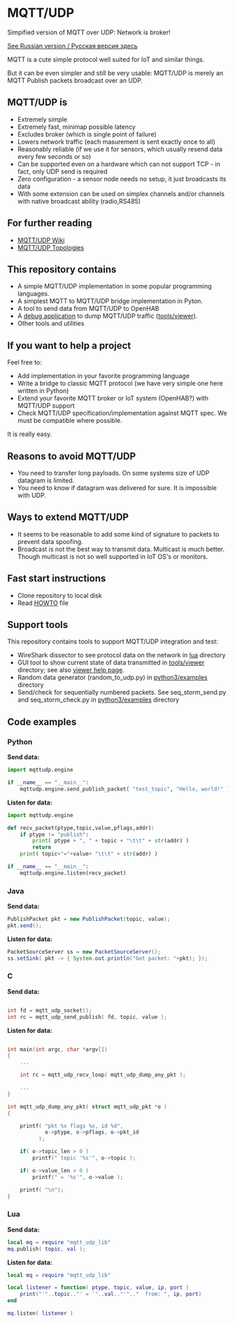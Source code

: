 # MQTT/UDP
Simpified version of MQTT over UDP: Network is broker!

[See Russian version / Русская версия здесь](./README.ru.md)

MQTT is a cute simple protocol well suited for IoT and similar things.

But it can be even simpler and still be very usable: MQTT/UDP is
merely an MQTT Publish packets broadcast over an UDP.

## MQTT/UDP is 

* Extremely simple
* Extremely fast, minimap possible latency
* Excludes broker (which is single point of failure)
* Lowers network traffic (each masurement is sent exactly once to all)
* Reasonably reliable (if we use it for sensors, which usually resend data every few seconds or so)
* Can be supported even on a hardware which can not support TCP - in fact, only UDP send is required
* Zero configuration - a sensor node needs no setup, it just broadcasts its data
* With some extension can be used on simplex channels and/or channels with native broadcast ability (radio,RS485)

## For further reading

* [MQTT/UDP Wiki](../../wiki)
* [MQTT/UDP Topologies](./dox/Topologies.md)

## This repository contains

* A simple MQTT/UDP implementation in some popular programming languages.
* A simplest MQTT to MQTT/UDP bridge implementation in Pyton.
* A tool to send data from MQTT/UDP to OpenHAB 
* A [debug application](https://github.com/dzavalishin/mqtt_udp/wiki/MQTT-UDP-Viewer-Help) to dump MQTT/UDP traffic ([tools/viewer](tools/viewer)).
* Other tools and utilities

## If you want to help a project

Feel free to:

* Add implementation in your favorite programming language
* Write a bridge to classic MQTT protocol (we have very simple one here written in Python)
* Extend your favorite MQTT broker or IoT system (OpenHAB?) with MQTT/UDP support
* Check MQTT/UDP specification/implementation against MQTT spec. We must be compatible where possible.

It is really easy.

## Reasons to avoid MQTT/UDP

* You need to transfer long payloads. On some systems size of UDP datagram is limited.
* You need to know if datagram was delivered for sure. It is impossible with UDP.

## Ways to extend MQTT/UDP

* It seems to be reasonable to add some kind of signature to packets to prevent data spoofing. 
* Broadcast is not the best way to transmit data. Multicast is much better. Though multicast is not so well supported in IoT OS's or monitors.

## Fast start instructions

* Clone repository to local disk
* Read [HOWTO](https://raw.githubusercontent.com/dzavalishin/mqtt_udp/master/HOWTO) file

## Support tools

This repository contains tools to support MQTT/UDP integration and test:

* WireShark dissector to see protocol data on the network in [lua](https://github.com/dzavalishin/mqtt_udp/tree/master/lua/wireshark) directory
* GUI tool to show current state of data transmitted in [tools/viewer](https://github.com/dzavalishin/mqtt_udp/tree/master/tools/viewer) directory; see also [viewer help page](https://github.com/dzavalishin/mqtt_udp/wiki/MQTT-UDP-Viewer-Help).
* Random data generator (random_to_udp.py) in [python3/examples](https://github.com/dzavalishin/mqtt_udp/tree/master/python3/examples) directory
* Send/check for sequentially numbered packets. See seq_storm_send.py and seq_storm_check.py in [python3/examples](https://github.com/dzavalishin/mqtt_udp/tree/master/python3/examples) directory


## Code examples

### Python

**Send data:**

```python
import mqttudp.engine

if __name__ == "__main__":
    mqttudp.engine.send_publish_packet( "test_topic", "Hello, world!" )
```

**Listen for data:**

```python
import mqttudp.engine

def recv_packet(ptype,topic,value,pflags,addr):
    if ptype != "publish":
        print( ptype + ", " + topic + "\t\t" + str(addr) )
        return
    print( topic+"="+value+ "\t\t" + str(addr) )

if __name__ == "__main__":
    mqttudp.engine.listen(recv_packet)
```


### Java

**Send data:**

```java
PublishPacket pkt = new PublishPacket(topic, value);
pkt.send();

```

**Listen for data:**


```java
PacketSourceServer ss = new PacketSourceServer();
ss.setSink( pkt -> { System.out.println("Got packet: "+pkt); });

```


### C

**Send data:**

```c

int fd = mqtt_udp_socket();
int rc = mqtt_udp_send_publish( fd, topic, value );

```

**Listen for data:**

```c

int main(int argc, char *argv[])
{
    ...

    int rc = mqtt_udp_recv_loop( mqtt_udp_dump_any_pkt );

    ...
}

int mqtt_udp_dump_any_pkt( struct mqtt_udp_pkt *o )
{

    printf( "pkt %x flags %x, id %d",
            o->ptype, o->pflags, o->pkt_id
          );

    if( o->topic_len > 0 )
        printf(" topic '%s'", o->topic );

    if( o->value_len > 0 )
        printf(" = '%s'", o->value );

    printf( "\n");
}


```


### Lua


**Send data:**


```lua
local mq = require "mqtt_udp_lib"
mq.publish( topic, val );

```

**Listen for data:**


```lua
local mq = require "mqtt_udp_lib"

local listener = function( ptype, topic, value, ip, port )
    print("'"..topic.."' = '"..val.."'".."	from: ", ip, port)
end

mq.listen( listener )
```
